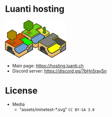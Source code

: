 
# Luanti hosting

![](./icon/org.png)

* Main page: https://hosting.luanti.ch
* Discord server: https://discord.gg/7bHn5raySn

# License

* Media
  * "assets/minetest-*.svg" `CC BY-SA 3.0`

